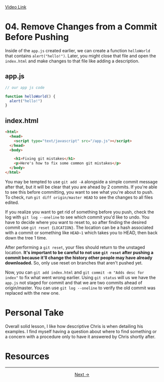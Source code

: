 [Video Link](https://egghead.io/lessons/git-remove-changes-from-a-commit-before-pushing)

# 04. Remove Changes from a Commit Before Pushing

Inside of the `app.js` created earlier, we can create a function `helloWorld` that contains `alert("hello!")`. Later, you might close that file and open the `index.html` and make changes to that file like adding a description.

## app.js
```js
// our app js code

function helloWorld() {
  alert("hello!")
}
```

## index.html
```html
<html>
  <head>
    <script type="text/javascript" src="/app.js"></script>
  </head>
  <body>

    <h1>Fixing git mistakes</h1>
    <p>Here's how to fix some common git mistakes</p>
  </body>
</html>  
```

You may be tempted to use `git add -A` alongside a simple commit message after that, but it will be clear that you are ahead by 2 commits. If you're able to see this before committing, you want to see what you're about to push. To check, run `git diff origin/master HEAD` to see the changes to all files edited.

If you realize you want to get rid of something before you push, check the log with `git log --oneline` to see which commit you'd like to undo. You have to decide where you want to reset to, so after finding the desired commit use `git reset {LOCATION}`. The location can be a hash associated with a commit or something like `HEAD~1` which takes you to HEAD, then back down the tree 1 time.

After performing a `git reset`, your files should return to the unstaged location. **It's important to be careful to not use `git reset` after pushing a commit because it'll change the history other people may have already downloaded.** So, only use reset on branches that aren't pushed yet.

Now, you can `git add index.html` and `git commit -m "Adds desc for index"` to fix what went wrong earlier. Using `git status` will us we have the `app.js` not staged for commit and that we are two commits ahead of origin/master. You can use `git log --oneline` to verify the old commit was replaced with the new one.

# Personal Take

Overall solid lesson, I like how descriptive Chris is when detailing his examples. I find myself having a question about where to find something or a concern with a procedure only to have it answered by Chris shortly after.

# Resources

---

<p align="center">  
<a href="https://github.com/caydenakins/fix-common-git-mistakes-course-notes/blob/master/05-use-and-compare-the-different-git-reset-options-hard-soft-and-mixed.md">Next -></a>  
</p>
